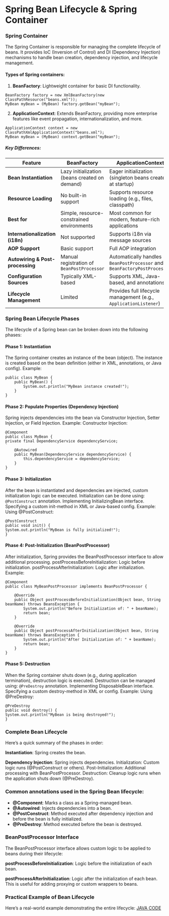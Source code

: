 # Spring Bean Lifecycle & Spring Container

### Spring Container

   The Spring Container is responsible for managing the complete lifecycle of beans. It provides IoC (Inversion of Control) and DI (Dependency Injection) mechanisms to handle bean creation, dependency injection, and lifecycle management.

#### Types of Spring containers:

1. **BeanFactory**: Lightweight container for basic DI functionality.
```declarative
BeanFactory factory = new XmlBeanFactory(new ClassPathResource("beans.xml"));
MyBean myBean = (MyBean) factory.getBean("myBean");
```
2. **ApplicationContext**: Extends BeanFactory, providing more enterprise features like event propagation, internationalization, and more.

```declarative
ApplicationContext context = new ClassPathXmlApplicationContext("beans.xml");
MyBean myBean = (MyBean) context.getBean("myBean");
```
##### Key Differences:


| **Feature**                     | **BeanFactory**                               | **ApplicationContext**                        |
|----------------------------------|-----------------------------------------------|-----------------------------------------------|
| **Bean Instantiation**           | Lazy initialization (beans created on demand) | Eager initialization (singleton beans created at startup) |
| **Resource Loading**             | No built-in support                          | Supports resource loading (e.g., files, classpath) |
| **Best for**                     | Simple, resource-constrained environments     | Most common for modern, feature-rich applications |
| **Internationalization (i18n)**  | Not supported                                | Supports i18n via message sources             |
| **AOP Support**                  | Basic support                                | Full AOP integration                          |
| **Autowiring & Post-processing** | Manual registration of `BeanPostProcessor`    | Automatically handles `BeanPostProcessor` and `BeanFactoryPostProcessor` |
| **Configuration Sources**        | Typically XML-based                          | Supports XML, Java-based, and annotations     |
| **Lifecycle Management**         | Limited                                      | Provides full lifecycle management (e.g., `ApplicationListener`) |


### Spring Bean Lifecycle Phases

   The lifecycle of a Spring bean can be broken down into the following phases:

#### Phase 1: Instantiation

The Spring container creates an instance of the bean (object).
The instance is created based on the bean definition (either in XML, annotations, or Java config).
Example:

```
public class MyBean {
    public MyBean() {
        System.out.println("MyBean instance created!");
    }
}
```

#### Phase 2: Populate Properties (Dependency Injection)

Spring injects dependencies into the bean via Constructor Injection, Setter Injection, or Field Injection.
Example: Constructor Injection:
```
@Component
public class MyBean {
private final DependencyService dependencyService;
`
    @Autowired
    public MyBean(DependencyService dependencyService) {
        this.dependencyService = dependencyService;
    }
}
```

#### Phase 3: Initialization

After the bean is instantiated and dependencies are injected, custom initialization logic can be executed.
Initialization can be done using:
`@PostConstruct` annotation.
Implementing InitializingBean interface.
Specifying a custom init-method in XML or Java-based config.
Example: Using @PostConstruct:
```
@PostConstruct
public void init() {
System.out.println("MyBean is fully initialized!");
}
```

#### Phase 4: Post-Initialization (BeanPostProcessor)

After initialization, Spring provides the BeanPostProcessor interface to allow additional processing.
postProcessBeforeInitialization: Logic before initialization.
postProcessAfterInitialization: Logic after initialization.
Example:

```
@Component
public class MyBeanPostProcessor implements BeanPostProcessor {

    @Override
    public Object postProcessBeforeInitialization(Object bean, String beanName) throws BeansException {
        System.out.println("Before Initialization of: " + beanName);
        return bean;
    }

    @Override
    public Object postProcessAfterInitialization(Object bean, String beanName) throws BeansException {
        System.out.println("After Initialization of: " + beanName);
        return bean;
    }
}
```

#### Phase 5: Destruction

When the Spring container shuts down (e.g., during application termination), destruction logic is executed.
Destruction can be managed using:
`@PreDestroy` annotation.
Implementing DisposableBean interface.
Specifying a custom destroy-method in XML or config.
Example: Using @PreDestroy:
```
@PreDestroy
public void destroy() {
System.out.println("MyBean is being destroyed!");
}
```

### Complete Bean Lifecycle

   Here’s a quick summary of the phases in order:

**Instantiation**: Spring creates the bean.

**Dependency Injection**: Spring injects dependencies.
Initialization: Custom logic runs (@PostConstruct or others).
Post-Initialization: Additional processing with BeanPostProcessor.
Destruction: Cleanup logic runs when the application shuts down (@PreDestroy).


### Common annotations used in the Spring Bean lifecycle:

* **@Component**: Marks a class as a Spring-managed bean.
* **@Autowired**: Injects dependencies into a bean.
* **@PostConstruct**: Method executed after dependency injection and before the bean is fully initialized.
* **@PreDestroy**: Method executed before the bean is destroyed.

### BeanPostProcessor Interface

   The BeanPostProcessor interface allows custom logic to be applied to beans during their lifecycle:

**postProcessBeforeInitialization**: Logic before the initialization of each bean.

**postProcessAfterInitialization**: Logic after the initialization of each bean.
This is useful for adding proxying or custom wrappers to beans.

### Practical Example of Bean Lifecycle

   Here’s a real-world example demonstrating the entire lifecycle:
[JAVA CODE](SpringContainer.java)